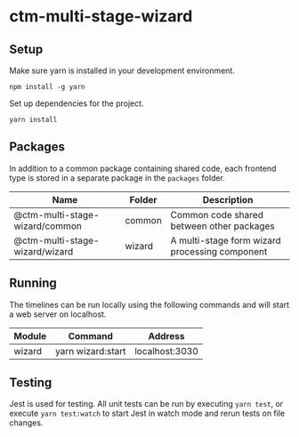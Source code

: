 # ctm-multi-stage-wizard

## Setup

Make sure yarn is installed in your development environment.
```
npm install -g yarn
```
Set up dependencies for the project.
```
yarn install
```

## Packages

In addition to a common package containing shared code, each frontend type is stored in a separate package in the ```packages``` folder.

| Name                           | Folder | Description                                    |
| ----------------------------   | ------ | ---------------------------------------------- |
| @ctm-multi-stage-wizard/common | common | Common code shared between other packages      |
| @ctm-multi-stage-wizard/wizard | wizard | A multi-stage form wizard processing component |


## Running

The timelines can be run locally using the following commands and will start a web server on localhost.

| Module   | Command              | Address        |
| -------- | -------------------- | -------------- |
| wizard   | yarn wizard:start    | localhost:3030 |

## Testing

Jest is used for testing. All unit tests can be run by executing ```yarn test```, or execute ```yarn test:watch``` to start Jest in watch mode and rerun tests on file changes.
